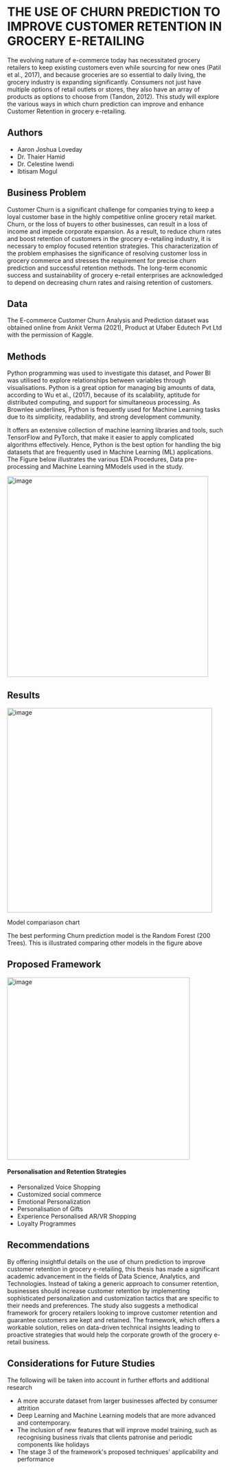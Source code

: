 
# THE USE OF CHURN PREDICTION TO IMPROVE CUSTOMER RETENTION IN GROCERY E-RETAILING

The evolving nature of e-commerce today has necessitated grocery retailers to keep existing customers even while sourcing for new ones (Patil et al., 2017), and because groceries are so essential to daily living, the grocery industry is expanding significantly. Consumers not just have multiple options of retail outlets or stores, they also have an array of products as options to choose from (Tandon, 2012). This study will explore the various ways in which churn prediction can improve and enhance Customer Retention in grocery e-retailing.  

## Authors
- Aaron Joshua Loveday
- Dr. Thaier Hamid
- Dr. Celestine Iwendi
- Ibtisam Mogul


## Business Problem

Customer Churn is a significant challenge for companies trying to keep a loyal customer base in the highly competitive online grocery retail market. Churn, or the loss of buyers to other businesses, can result in a loss of income and impede corporate expansion. As a result, to reduce churn rates and boost retention of customers in the grocery e-retailing industry, it is necessary to employ focused retention strategies.
This characterization of the problem emphasises the significance of resolving customer loss in grocery commerce and stresses the requirement for precise churn prediction and successful retention methods. The long-term economic success and sustainability of grocery e-retail enterprises are acknowledged to depend on decreasing churn rates and raising retention of customers. 
 
## Data
The E-commerce Customer Churn Analysis and Prediction dataset was obtained online from Ankit Verma (2021), Product at Ufaber Edutech Pvt Ltd with the permission of Kaggle. 


## Methods

Python programming was used to investigate this dataset, and Power BI was utilised to explore relationships between variables through visualisations.
Python is a great option for managing big amounts of data, according to Wu et al., (2017), because of its scalability, aptitude for distributed computing, and support for simultaneous processing. As Brownlee underlines, Python is frequently used for Machine Learning tasks due to its simplicity, readability, and strong development community. 

It offers an extensive collection of machine learning libraries and tools, such TensorFlow and PyTorch, that make it easier to apply complicated algorithms effectively. Hence, Python is the best option for handling the big datasets that are frequently used in Machine Learning (ML) applications. 
The Figure below illustrates the various EDA Procedures, Data pre-processing and Machine Learning MModels used in the study.


<img width="468" alt="image" src="https://github.com/Abimbojolo/Retail_Churn_Prediction/assets/131364220/abccdcc3-5a46-4107-92e2-92f61afb8e37">

## Results

<img width="477" alt="image" src="https://github.com/Abimbojolo/Retail_Churn_Prediction/assets/131364220/bd6ccc47-c274-473f-aa24-466e10d186c2">

Model compariason chart

The best performing Churn prediction model is the Random Forest (200 Trees). This is illustrated comparing other models in the figure above






## Proposed Framework

<img width="425" alt="image" src="https://github.com/Abimbojolo/Retail_Churn_Prediction/assets/131364220/fd3caf40-76fc-4468-8174-8da6a52b0e8e">


#### Personalisation and Retention Strategies

- Personalized Voice Shopping
- Customized social commerce
- Emotional Personalization
- Personalisation of Gifts
- Experience Personalised AR/VR Shopping
- Loyalty Programmes 

## Recommendations


By offering insightful details on the use of churn prediction to improve customer retention in grocery e-retailing, this thesis has made a significant academic advancement in the fields of Data Science, Analytics, and Technologies.
Instead of taking a generic approach to consumer retention, businesses should increase customer retention by implementing sophisticated personalization and customization tactics that are specific to their needs and preferences.
The study also suggests a methodical framework for grocery retailers looking to improve customer retention and guarantee customers are kept and retained. The framework, which offers a workable solution, relies on data-driven technical insights leading to proactive strategies that would help the corporate growth of the grocery e-retail business.

## Considerations for Future Studies

The following will be taken into account in further efforts and additional research
- A more accurate dataset from larger businesses affected by consumer attrition
- Deep Learning and Machine Learning models that are more advanced and contemporary.
- The inclusion of new features that will improve model training, such as recognising business rivals that clients patronise and periodic components like holidays 
- The stage 3 of the framework's proposed techniques' applicability and performance
